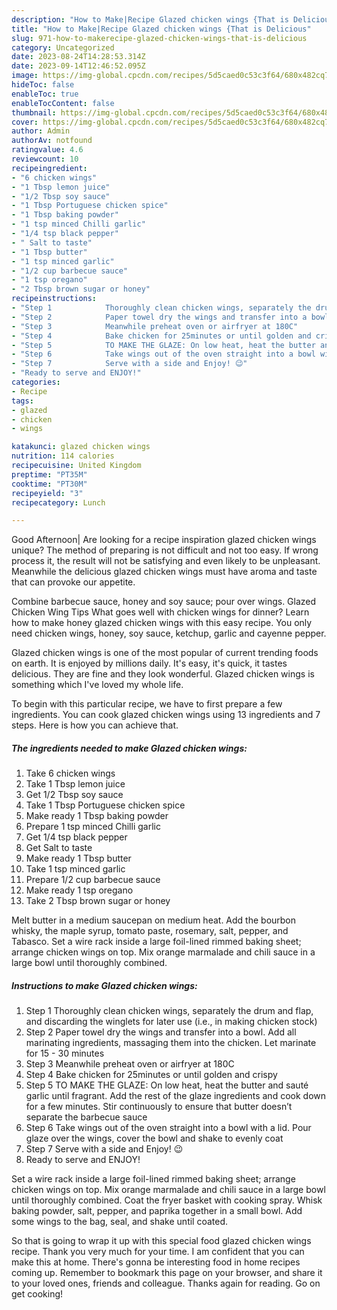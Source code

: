 ```yaml
---
description: "How to Make|Recipe Glazed chicken wings {That is Delicious"
title: "How to Make|Recipe Glazed chicken wings {That is Delicious"
slug: 971-how-to-makerecipe-glazed-chicken-wings-that-is-delicious
category: Uncategorized
date: 2023-08-24T14:28:53.314Z
date: 2023-09-14T12:46:52.095Z
image: https://img-global.cpcdn.com/recipes/5d5caed0c53c3f64/680x482cq70/glazed-chicken-wings-recipe-main-photo.jpg
hideToc: false
enableToc: true
enableTocContent: false
thumbnail: https://img-global.cpcdn.com/recipes/5d5caed0c53c3f64/680x482cq70/glazed-chicken-wings-recipe-main-photo.jpg
cover: https://img-global.cpcdn.com/recipes/5d5caed0c53c3f64/680x482cq70/glazed-chicken-wings-recipe-main-photo.jpg
author: Admin
authorAv: notfound
ratingvalue: 4.6
reviewcount: 10
recipeingredient:
- "6 chicken wings"
- "1 Tbsp lemon juice"
- "1/2 Tbsp soy sauce"
- "1 Tbsp Portuguese chicken spice"
- "1 Tbsp baking powder"
- "1 tsp minced Chilli garlic"
- "1/4 tsp black pepper"
- " Salt to taste"
- "1 Tbsp butter"
- "1 tsp minced garlic"
- "1/2 cup barbecue sauce"
- "1 tsp oregano"
- "2 Tbsp brown sugar or honey"
recipeinstructions:
- "Step 1            Thoroughly clean chicken wings, separately the drum and flap, and discarding the winglets for later use (i.e., in making chicken stock)"
- "Step 2            Paper towel dry the wings and transfer into a bowl. Add all marinating ingredients, massaging them into the chicken. Let marinate for 15 - 30 minutes"
- "Step 3            Meanwhile preheat oven or airfryer at 180C"
- "Step 4            Bake chicken for 25minutes or until golden and crispy"
- "Step 5            TO MAKE THE GLAZE: On low heat, heat the butter and sauté garlic until fragrant. Add the rest of the glaze ingredients and cook down for a few minutes. Stir continuously to ensure that butter doesn’t separate the barbecue sauce"
- "Step 6            Take wings out of the oven straight into a bowl with a lid. Pour glaze over the wings, cover the bowl and shake to evenly coat"
- "Step 7            Serve with a side and Enjoy! 😉"
- "Ready to serve and ENJOY!"
categories:
- Recipe
tags:
- glazed
- chicken
- wings

katakunci: glazed chicken wings 
nutrition: 114 calories
recipecuisine: United Kingdom
preptime: "PT35M"
cooktime: "PT30M"
recipeyield: "3"
recipecategory: Lunch

---
```



Good Afternoon| Are looking for a recipe inspiration glazed chicken wings unique? The method of preparing is not difficult and not too easy. If wrong process it, the result will not be satisfying and even likely to be unpleasant. Meanwhile the delicious glazed chicken wings must have aroma and taste that can provoke our appetite.





Combine barbecue sauce, honey and soy sauce; pour over wings. Glazed Chicken Wing Tips What goes well with chicken wings for dinner? Learn how to make honey glazed chicken wings with this easy recipe. You only need chicken wings, honey, soy sauce, ketchup, garlic and cayenne pepper.

Glazed chicken wings is one of the most popular of current trending foods on earth. It is enjoyed by millions daily. It's easy, it's quick, it tastes delicious. They are fine and they look wonderful. Glazed chicken wings is something which I've loved my whole life.


To begin with this particular recipe, we have to first prepare a few ingredients. You can cook glazed chicken wings using 13 ingredients and 7 steps. Here is how you can achieve that.

<!--inarticleads1-->

##### The ingredients needed to make Glazed chicken wings:

1. Take 6 chicken wings
1. Take 1 Tbsp lemon juice
1. Get 1/2 Tbsp soy sauce
1. Take 1 Tbsp Portuguese chicken spice
1. Make ready 1 Tbsp baking powder
1. Prepare 1 tsp minced Chilli garlic
1. Get 1/4 tsp black pepper
1. Get  Salt to taste
1. Make ready 1 Tbsp butter
1. Take 1 tsp minced garlic
1. Prepare 1/2 cup barbecue sauce
1. Make ready 1 tsp oregano
1. Take 2 Tbsp brown sugar or honey


Melt butter in a medium saucepan on medium heat. Add the bourbon whisky, the maple syrup, tomato paste, rosemary, salt, pepper, and Tabasco. Set a wire rack inside a large foil-lined rimmed baking sheet; arrange chicken wings on top. Mix orange marmalade and chili sauce in a large bowl until thoroughly combined. 

<!--inarticleads2-->

##### Instructions to make Glazed chicken wings:

1. Step 1            Thoroughly clean chicken wings, separately the drum and flap, and discarding the winglets for later use (i.e., in making chicken stock)
1. Step 2            Paper towel dry the wings and transfer into a bowl. Add all marinating ingredients, massaging them into the chicken. Let marinate for 15 - 30 minutes
1. Step 3            Meanwhile preheat oven or airfryer at 180C
1. Step 4            Bake chicken for 25minutes or until golden and crispy
1. Step 5            TO MAKE THE GLAZE: On low heat, heat the butter and sauté garlic until fragrant. Add the rest of the glaze ingredients and cook down for a few minutes. Stir continuously to ensure that butter doesn’t separate the barbecue sauce
1. Step 6            Take wings out of the oven straight into a bowl with a lid. Pour glaze over the wings, cover the bowl and shake to evenly coat
1. Step 7            Serve with a side and Enjoy! 😉
1. Ready to serve and ENJOY!

Set a wire rack inside a large foil-lined rimmed baking sheet; arrange chicken wings on top. Mix orange marmalade and chili sauce in a large bowl until thoroughly combined. Coat the fryer basket with cooking spray. Whisk baking powder, salt, pepper, and paprika together in a small bowl. Add some wings to the bag, seal, and shake until coated. 

So that is going to wrap it up with this special food glazed chicken wings recipe. Thank you very much for your time. I am confident that you can make this at home. There's gonna be interesting food in home recipes coming up. Remember to bookmark this page on your browser, and share it to your loved ones, friends and colleague. Thanks again for reading. Go on get cooking!
